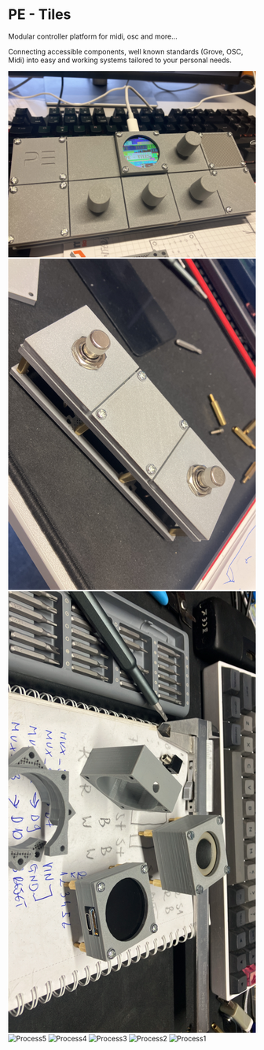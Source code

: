 # PE - Tiles
Modular controller platform for midi, osc and more...

Connecting accessible components, well known standards (Grove, OSC, Midi) into easy and working systems tailored to your personal needs.

![System](images/system.jpg)
![Footswitch](images/footswitch.jpg)
![Process6](images/process6.jpg)
![Process5](images/process5.jpg)
![Process4](images/process4.jpg)
![Process3](images/process3.jpg)
![Process2](images/process2.jpg)
![Process1](images/process1.jpg)
